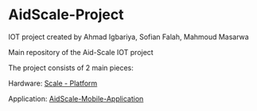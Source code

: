 # AidScale-Project
IOT project created by Ahmad Igbariya, Sofian Falah, Mahmoud Masarwa

Main repository of the Aid-Scale IOT project

The project consists of 2 main pieces:

Hardware: <a href="https://github.com/Ahmad152/Scale-Platform.git"> Scale - Platform </a>

Application: <a href="https://github.com/Ahmad152/AidScale-Mobile-Application.git"> AidScale-Mobile-Application </a>

